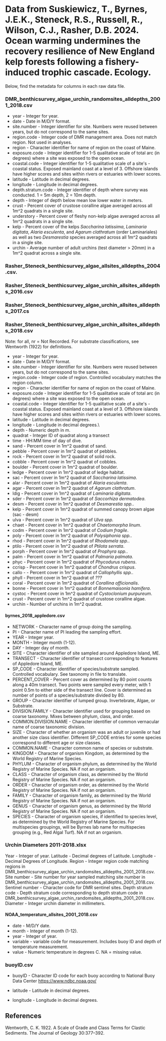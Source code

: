 # Data from Suskiewicz, T., Byrnes, J.E.K., Steneck, R.S., Russell, R., Wilson, C.J., Rasher, D.B. 2024. Ocean warming undermines the recovery resilience of New England kelp forests following a fishery-induced trophic cascade. Ecology.

Below, find the metadata for columns in each raw data file.

### DMR_benthicsurvey_algae_urchin_randomsites_alldepths_2001_2018.csv

-   year - Integer for year.
-   date - Date in M/D/Y format.
-   site.number - Integer identifier for site. Numbers were reused
    between years, but do not correspond to the same sites.
-   region.code - Integer code of DMR management area. Does not match region. Not used in analyses.  
-   region - Character identifier for name of region on the coast of
    Maine.
-   exposure.code - Integer identifier for 1-5 qualitative scale of
    total arc (in degrees) where a site was exposed to the open ocean.
-   coastal.code - Integer identifier for 1-5 qualitative scale of a
    site's - coastal status. Exposed mainland coast at a level of 3.
    Offshore islands have higher scores and sites within rivers or
    estuaries with lower scores.
-   latitude - Latitude in decimal degrees.
-   longitude - Longitude in decimal degrees.
-   depth.stratum.code - Integer identifier of depth where survey was
    conducted. 1 = 5m depth, 2 = 10m depth.
-   depth - Integer of depth below mean low lower water in meters.
-   crust - Percent cover of crustose coralline algae averaged across all 1m\^2
    quadrats in a single site.
-   understory - Percent cover of fleshy non-kelp algae averaged across all 1m\^2
    quadrats in a single site.  
-   kelp - Percent cover of the kelps *Saccharina latissima*, *Laminaria
    digitata*, *Alaria esculenta*, and *Agarum clathratum* (order
    Laminariales) as well as two *Desmarestia* species averaged across all 1m\^2
    quadrats in a single site.  
-   urchin - Average number of adult urchins (test diameter > 20mm) in a 1m\^2 quadrat across a single site.

### Rasher_Steneck_benthicsurvey_algae_allsites_alldepths_2004.csv. 

### Rasher_Steneck_benthicsurvey_algae_urchin_allsites_alldepths_2016.csv

### Rasher_Steneck_benthicsurvey_algae_urchin_allsites_alldepths_2017.cs

### Rasher_Steneck_benthicsurvey_algae_urchin_allsites_alldepths_2018.csv

Note: for all, nr = Not Recorded. For substrate classifications, see
Wentworth (1922) for definitions.

-   year - Integer for year.
-   date - Date in M/D/Y format.
-   site.number - Integer identifier for site. Numbers were reused
    between years, but do not correspond to the same sites.
-   region.code - Integer code of region. Controlled vocabulary matches
    the region column.
-   region - Character identifier for name of region on the coast of
    Maine.
-   exposure.code - Integer identifier for 1-5 qualitative scale of
    total arc (in degrees) where a site was exposed to the open ocean.
-   coastal.code - Integer identifier for 1-5 qualitative scale of a
    site's - coastal status. Exposed mainland coast at a level of 3.
    Offshore islands have higher scores and sites within rivers or
    estuaries with lower scores.
-   latitude - Latitude in decimal degrees.
-   longitude - Longitude in decimal degrees.\
-   depth - Numeric depth in m.
-   quadrat - Integer ID of quadrat along a transect
-   time - HH:MM time of day of dive.
-   sand - Percent cover in 1m\^2 quadrat of sand.
-   pebble - Percent cover in 1m\^2 quadrat of pebbles.
-   rock - Percent cover in 1m\^2 quadrat of solid rock.
-   cobble - Percent cover in 1m\^2 quadrat of cobbles.
-   boulder - Percent cover in 1m\^2 quadrat of boulder.
-   ledge - Percent cover in 1m\^2 quadrat of ledge habitat.
-   sac - Percent cover in 1m\^2 quadrat of *Saccharina latissima*.
-   alar - Percent cover in 1m\^2 quadrat of *Alaria esculenta*.
-   agar - Percent cover in 1m\^2 quadrat of *Agarum clathratum*.
-   ldig - Percent cover in 1m\^2 quadrat of *Laminaria digitata*.
-   sder - Percent cover in 1m\^2 quadrat of *Saccorhiza dermatodea*.
-   desm - Percent cover in 1m\^2 quadrat of *Desmarestia spp.*.
-   kelp - Percent cover in 1m\^2 quadrat of summed canopy brown algae
    (sac - desm)
-   ulva - Percent cover in 1m\^2 quadrat of *Ulva spp.*
-   chaet - Percent cover in 1m\^2 quadrat of *Chaetomorpha linum*.
-   codm - Percent cover in 1m\^2 quadrat of *Codium fragile*.
-   poly - Percent cover in 1m\^2 quadrat of *Polysiphonia spp.*.
-   rhod - Percent cover in 1m\^2 quadrat of *Rhodomela spp.*.
-   ptilo - Percent cover in 1m\^2 quadrat of *Ptilota serrata*.
-   porph - Percent cover in 1m\^2 quadrat of *Prophyra spp.*.
-   palm - Percent cover in 1m\^2 quadrat of *Palmaria palmata*.
-   phyc - Percent cover in 1m\^2 quadrat of *Phycodurus rubens*.
-   ccrisp - Percent cover in 1m\^2 quadrat of *Chondrus crispus*.
-   callo - - Percent cover in 1m\^2 quadrat of *Callophyllis spp.*.
-   phyll - Percent cover in 1m\^2 quadrat of *???*
-   coral - Percent cover in 1m\^2 quadrat of *Corallina officionalis*.
-   bonne - Percent cover in 1m\^2 quadrat of *Bonnemaisonia hamifera*.
-   cystoc - Percent cover in 1m\^2 quadrat of *Cystoclonium purpureum*.
-   crust - Percent cover in 1m\^2 quadrat of crustose coralline algae.
-   urchin - Number of urchins in 1m\^2 quadrat.

#### byrnes_2018_appledore.csv

-   NETWORK - Character name of group doing the sampling.
-   PI - Character name of PI leading the sampling effort.
-   YEAR - Integer year.
-   MONTH - Integer month (1-12).
-   DAY - Integer day of month.
-   SITE - Character identifier of site sampled around Appledore Island,
    ME.
-   TRANSECT - Character identifier of transect corresponding to
    features of Appledore Island, ME.
-   SP_CODE - Character identifier of species/substrate sampled.
    Controlled vocabulary. See taxonomy in file to translate.
-   PERCENT_COVER - Percent cover as determined by 80 point counts along
    a 40m transect. Two points were sampled every meter, with 1 point
    0.5m to either side of the transect line. Cover is determined as
    number of points of a species/substrate divided by 80.
-   GROUP - Character identifier of lumped group. Invertebrate, Algae,
    or Substrate.
-   DIVISION.FAMILY - Character identifier used for grouping based on
    coarse taxonomy. Mixes between phylum, class, and order.
-   COMMON.DIVISION.NAME - Character identifier of common vernacular
    name of coarse taxonomic division.
-   SIZE - Character of whether an organism was an adult or juvenile or
    had another size class identifier. Different SP_CODE entries for
    some species correspond to different age or size classes.
-   COMMON.NAME - Character common name of species or substrate.
-   KINGDOM - Character of organism Kingdom, as determined by the World
    Registry of Marine Species.
-   PHYLUM - Character of organism phylum, as determined by the World
    Registry of Marine Species. NA if not an organism.
-   CLASS - Character of organism class, as determined by the World
    Registry of Marine Species. NA if not an organism.
-   ORDER - Character of organism order, as determined by the World
    Registry of Marine Species. NA if not an organism.
-   FAMILY - Character of organism family, as determined by the World
    Registry of Marine Species. NA if not an organism.
-   GENUS - Character of organism genus, as determined by the World
    Registry of Marine Species. NA if not an organism.
-   SPECIES - Character of organism species, if identified to species
    level, as determined by the World Registry of Marine Species. For
    multispecies groupings, will be Byrnes lab name for multispecies
    grouping (e.g., Red Algal Turf). NA if not an organism.

### Urchin Diameters 2011-2018.xlsx

Year - Integer of year. Latitude - Decimal degrees of Latitude.
Longitude - Decimal Degrees of Longitude. Region - Integer region code
matching regions in
DMR_benthicsurvey_algae_urchin_randomsites_alldepths_2001_2018.csv. Site
number - Site number for year sampled matching site number in
DMR_benthicsurvey_algae_urchin_randomsites_alldepths_2001_2018.csv.
Sentinel number - Character code for DMR sentinel sites. Depth stratum
code - Depth stratum code corresponding to depth stratum code in
DMR_benthicsurvey_algae_urchin_randomsites_alldepths_2001_2018.csv.
Diameter - Integer urchin diameter in millimeters.

#### NOAA_temperature_allsites_2001_2018.csv

-   date - M/D/Y date.
-   month - Integer of month (1-12).
-   year - Integer of year.
-   variable - variable code for measurement. Includes buoy ID and depth
    of temperature measurement.
-   value - Numeric temperature in degrees C. NA = missing value.

### buoyID.csv

-   buoyID - Character ID code for each buoy according to National Buoy
    Data Center <https://www.ndbc.noaa.gov/>

-   latitude - Latitude in decimal degrees.

-   longitude - Longitude in decimal degrees.


## References
Wentworth, C. K. 1922. A Scale of Grade and Class Terms for Clastic Sediments. The Journal of Geology 30:377–392.
